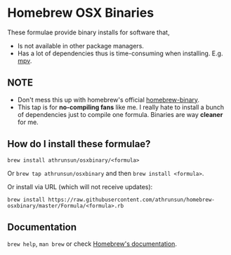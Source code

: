 # Homebrew OSX Binaries
These formulae provide binary installs for software that,
* Is not available in other package managers.
* Has a lot of dependencies thus is time-consuming when installing. E.g. [mpv](https://github.com/Homebrew/homebrew-core/blob/master/Formula/mpv.rb).

## NOTE
* Don't mess this up with homebrew's official [homebrew-binary](https://github.com/Homebrew/homebrew-binary).
* This tap is for **no-compiling fans** like me. I really hate to install a bunch of dependencies just to compile one formula. Binaries are way **cleaner** for me.

## How do I install these formulae?
`brew install athrunsun/osxbinary/<formula>`

Or `brew tap athrunsun/osxbinary` and then `brew install <formula>`.

Or install via URL (which will not receive updates):

```
brew install https://raw.githubusercontent.com/athrunsun/homebrew-osxbinary/master/Formula/<formula>.rb
```

## Documentation
`brew help`, `man brew` or check [Homebrew's documentation](https://github.com/Homebrew/brew/tree/master/docs#readme).
